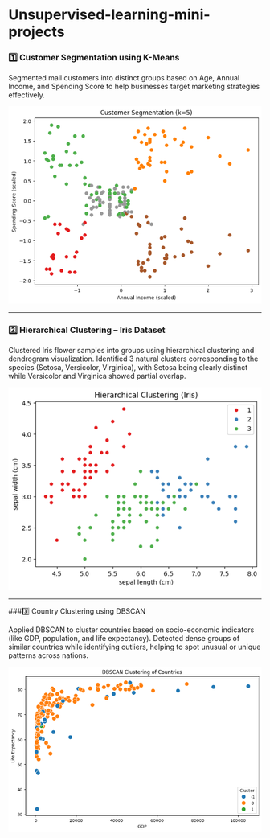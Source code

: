 # Unsupervised-learning-mini-projects

### 1️⃣ Customer Segmentation using K-Means  
Segmented mall customers into distinct groups based on Age, Annual Income, and Spending Score to help businesses target marketing strategies effectively.

<img src="Screenshots/customer_segmentation.png" alt="Customer Segmentation Screenshot" width="600"/>

---
### 2️⃣ Hierarchical Clustering – Iris Dataset

Clustered Iris flower samples into groups using hierarchical clustering and dendrogram visualization. Identified 3 natural clusters corresponding to the species (Setosa, Versicolor, Virginica), with Setosa being clearly distinct while Versicolor and Virginica showed partial overlap.

<img src="Screenshots/hierarchial clustering.png" alt="Hierarchial Clustering Screenshot" width="600"/>


---

###3️⃣ Country Clustering using DBSCAN

Applied DBSCAN to cluster countries based on socio-economic indicators (like GDP, population, and life expectancy). Detected dense groups of similar countries while identifying outliers, helping to spot unusual or unique patterns across nations.

<img src="Screenshots/dbscan.png" alt="DBSCAN Country Segmentation Screenshot" width="600"/>

